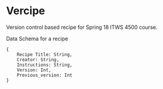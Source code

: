 # Vercipe
Version control based recipe for Spring 18 ITWS 4500 course.

Data Schema for a recipe
```
{
	Recipe Title: String,
	Creator: String,
	Instructions: String,
	Version: Int,
	Previous_version: Int
}

```
